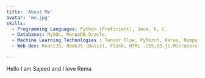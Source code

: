 ```yaml
---
title: 'About Me'
avatar: 'me.jpg'
skills:
  - Programming Languages: Python (Proficient), Java, R, C.
  - Databases: MySQL, MongoDB,Oracle.
  - Machine Learning Technologies : Tensor Flow, PyTorch, Keras, Numpy, Scikit-Learn, Pandas 
  - Web dev: ReactJS, NodeJS (Basic), Flask, HTML ,CSS,D3.js,Microservices, REST, JSON.

---
```


Hello I am Sajeed and I love Rema
